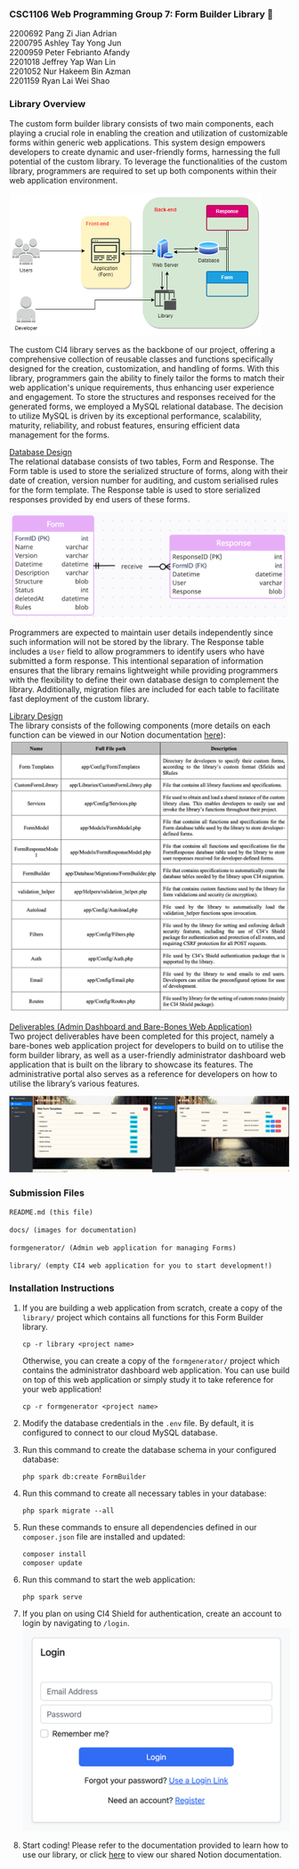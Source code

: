 ### CSC1106 Web Programming Group 7: Form Builder Library 🤑
2200692 Pang Zi Jian Adrian <br>
2200795 Ashley Tay Yong Jun <br>
2200959 Peter Febrianto Afandy <br>
2201018 Jeffrey Yap Wan Lin <br>
2201052 Nur Hakeem Bin Azman <br>
2201159 Ryan Lai Wei Shao

### Library Overview
The custom form builder library consists of two main components, each playing a crucial role in enabling the creation and utilization of customizable forms within generic web applications. This system design empowers developers to create dynamic and user-friendly forms, harnessing the full potential of the custom library. To leverage the functionalities of the custom library, programmers are required to set up both components within their web application environment. 

![System Architecture](/docs/arch.png)

The custom CI4 library serves as the backbone of our project, offering a comprehensive collection of reusable classes and functions specifically designed for the creation, customization, and handling of forms. With this library, programmers gain the ability to finely tailor the forms to match their web application's unique requirements, thus enhancing user experience and engagement. To store the structures and responses received for the generated forms, we employed a MySQL relational database. The decision to utilize MySQL is driven by its exceptional performance, scalability, maturity, reliability, and robust features, ensuring efficient data management for the forms.

<u>Database Design</u><br>
The relational database consists of two tables, Form and Response. The Form table is used to store the serialized structure of forms, along with their date of creation, version number for auditing, and custom serialised rules for the form template. The Response table is used to store serialized responses provided by end users of these forms.

![ERD](/docs/erd.png)

Programmers are expected to maintain user details independently since such information will not be stored by the library. The Response table includes a `User` field to allow programmers to identify users who have submitted a form response. This intentional separation of information ensures that the library remains lightweight while providing programmers with the flexibility to define their own database design to complement the library. Additionally, migration files are included for each table to facilitate fast deployment of the custom library.

<u>Library Design</u><br>
The library consists of the following components (more details on each function can be viewed in our Notion documentation [here](https://ptrpfa.notion.site/5959fa04a29c483fbb2190002c2016e5?v=0f3e85b64ee2489bbae6665707c43e3c&pvs=4)):
![Library Functions](/docs/library_functions.png)

<u>Deliverables (Admin Dashboard and Bare-Bones Web Application)</u><br>
Two project deliverables have been completed for this project, namely a bare-bones web application project for developers to build on to utilise the form builder library, as well as a user-friendly administrator dashboard web application that is built on the library to showcase its features. The administrative portal also serves as a reference for developers on how to utilise the library’s various features.

![Admin Dashboard](/docs/dashboard.png)

### Submission Files
```
README.md (this file)

docs/ (images for documentation)

formgenerator/ (Admin web application for managing Forms)

library/ (empty CI4 web application for you to start development!)

```

### Installation Instructions
1. If you are building a web application from scratch, create a copy of the `library/` project which contains all functions for this Form Builder library.
    ```
    cp -r library <project name>
    ```

    Otherwise, you can create a copy of the `formgenerator/` project which contains the administrator dashboard web application. You can use build on top of this web application or simply study it to take reference for your web application!
    ```
    cp -r formgenerator <project name>
    ```
2. Modify the database credentials in the ``.env`` file. By default, it is configured to connect to our cloud MySQL database.
3. Run this command to create the database schema in your configured database: 
    ```
    php spark db:create FormBuilder
    ```
4. Run this command to create all necessary tables in your database: 
    ```
    php spark migrate --all
    ```
5. Run these commands to ensure all dependencies defined in our `composer.json` file are installed and updated:
    ```
    composer install
    composer update
    ```
6. Run this command to start the web application: 
    ```
    php spark serve
    ```
7. If you plan on using CI4 Shield for authentication, create an account to login by navigating to `/login`.
    ![login](docs/login.png)
8. Start coding! Please refer to the documentation provided to learn how to use our library, or click [here](https://ptrpfa.notion.site/5959fa04a29c483fbb2190002c2016e5?v=0f3e85b64ee2489bbae6665707c43e3c&pvs=4) to view our shared Notion documentation.